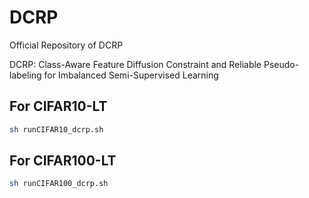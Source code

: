 # DCRP
Official Repository of DCRP

DCRP: Class-Aware Feature Diffusion Constraint and Reliable Pseudo-labeling for Imbalanced Semi-Supervised Learning

## For CIFAR10-LT

```bash
sh runCIFAR10_dcrp.sh
```

## For CIFAR100-LT

```bash
sh runCIFAR100_dcrp.sh
```
